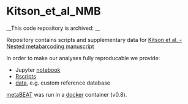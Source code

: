 # Kitson_et_al_NMB

__This code repository is archived: __ 

Repository contains scripts and supplementary data for [Kitson et al. - Nested metabarcoding manuscript](http://biorxiv.org/content/early/2015/12/23/035071)

In order to make our analyses fully reproducable we provide:
- Jupyter [notebook](https://github.com/HullUni-bioinformatics/Kitson_et_al_NMB/tree/master/notebook)
- [Rscripts](https://github.com/HullUni-bioinformatics/Kitson_et_al_NMB/tree/master/Rscripts)
- [data](https://github.com/HullUni-bioinformatics/Kitson_et_al_NMB/tree/master/data), e.g. custom reference database

[metaBEAT](https://github.com/HullUni-bioinformatics/metaBEAT) was run in a [docker](https://hub.docker.com/r/chrishah/metabeat/) container (v0.8).
